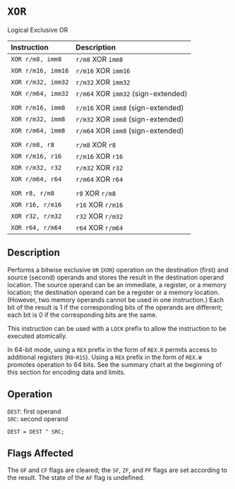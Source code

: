 # `XOR`
Logical Exclusive OR

| Instruction        | Description                         |
| :----------------- | :---------------------------------- |
| `XOR r/m8, imm8`   | `r/m8` XOR `imm8`                   |
| `XOR r/m16, imm16` | `r/m16` XOR `imm16`                 |
| `XOR r/m32, imm32` | `r/m32` XOR `imm32`                 |
| `XOR r/m64, imm32` | `r/m64` XOR `imm32` (sign-extended) |
|                    |                                     |
| `XOR r/m16, imm8`  | `r/m16` XOR `imm8` (sign-extended)  |
| `XOR r/m32, imm8`  | `r/m32` XOR `imm8` (sign-extended)  |
| `XOR r/m64, imm8`  | `r/m64` XOR `imm8` (sign-extended)  |
|                    |                                     |
| `XOR r/m8, r8`     | `r/m8` XOR `r8`                     |
| `XOR r/m16, r16`   | `r/m16` XOR `r16`                   |
| `XOR r/m32, r32`   | `r/m32` XOR `r32`                   |
| `XOR r/m64, r64`   | `r/m64` XOR `r64`                   |
|                    |                                     |
| `XOR r8, r/m8`     | `r8` XOR `r/m8`                     |
| `XOR r16, r/m16`   | `r16` XOR `r/m16`                   |
| `XOR r32, r/m32`   | `r32` XOR `r/m32`                   |
| `XOR r64, r/m64`   | `r64` XOR `r/m64`                   |

## Description
Performs a bitwise exclusive `OR` (`XOR`) operation on the destination (first) and source (second) operands and stores the result in the destination operand location. The source operand can be an immediate, a register, or a memory location; the destination operand can be a register or a memory location. (However, two memory operands cannot be used in one instruction.) Each bit of the result is 1 if the corresponding bits of the operands are different; each bit is 0 if the corresponding bits are the same.

This instruction can be used with a `LOCK` prefix to allow the instruction to be executed atomically.

In 64-bit mode, using a `REX` prefix in the form of `REX.R` permits access to additional registers (`R8`-`R15`). Using a
`REX` prefix in the form of `REX.W` promotes operation to 64 bits. See the summary chart at the beginning of this
section for encoding data and limits.

## Operation
`DEST`: first operand\
`SRC`: second operand
```rust,ignore
DEST = DEST ^ SRC;
```

## Flags Affected
The `OF` and `CF` flags are cleared; the `SF`, `ZF`, and `PF` flags are set according to the result. The state of the `AF` flag is undefined.
